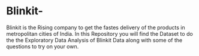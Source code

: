 # Blinkit-
Blinkit is the Rising company to get the fastes delivery of the products in metropolitan cities of India. In this Repository you will find the Dataset to do the the Exploratory Data Analysis of Blinkit Data along with some of the questions to try on your own.
